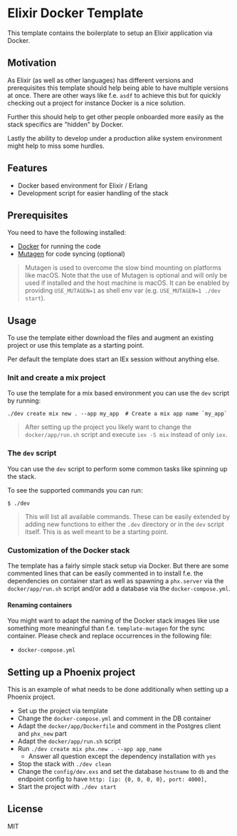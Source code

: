 # Elixir Docker Template

This template contains the boilerplate to setup an Elixir application via
Docker.

## Motivation

As Elixir (as well as other languages) has different versions and prerequisites
this template should help being able to have multiple versions at once. There
are other ways like f.e. `asdf` to achieve this but for quickly checking out a
project for instance Docker is a nice solution.

Further this should help to get other people onboarded more easily as the stack
specifics are "hidden" by Docker.

Lastly the ability to develop under a production alike system environment might
help to miss some hurdles.

## Features

- Docker based environment for Elixir / Erlang
- Development script for easier handling of the stack

## Prerequisites

You need to have the following installed:

- [Docker](https://docker.io) for running the code
- [Mutagen](https://mutagen.io) for code syncing (optional)

> Mutagen is used to overcome the slow bind mounting on platforms like macOS.
> Note that the use of Mutagen is optional and will only be used if installed
> and the host machine is macOS.
> It can be enabled by providing `USE_MUTAGEN=1` as shell env var (e.g.
> `USE_MUTAGEN=1 ./dev start`).

## Usage

To use the template either download the files and augment an existing project
or use this template as a starting point.

Per default the template does start an IEx session without anything else.

### Init and create a mix project

To use the template for a mix based environment you can use the `dev` script by
running:

```
./dev create mix new . --app my_app  # Create a mix app name `my_app`
```

> After setting up the project you likely want to change the `docker/app/run.sh`
> script and execute `iex -S mix` instead of only `iex`.

### The `dev` script

You can use the `dev` script to perform some common tasks like spinning up the
stack.

To see the supported commands you can run:

```
$ ./dev
```

> This will list all available commands. These can be easily extended by adding
> new functions to either the `.dev` directory or in the `dev` script itself.
> This is as well meant to be a starting point.

### Customization of the Docker stack

The template has a fairly simple stack setup via Docker. But there are some
commented lines that can be easily commented in to install f.e. the dependencies
on container start as well as spawning a `phx.server` via the
`docker/app/run.sh` script and/or add a database via the `docker-compose.yml`.

#### Renaming containers

You might want to adapt the naming of the Docker stack images like use something
more meaningful than f.e. `template-mutagen` for the sync container. Please check
and replace occurrences in the following file:

- `docker-compose.yml`

## Setting up a Phoenix project

This is an example of what needs to be done additionally when setting up a
Phoenix project.

- Set up the project via template
- Change the `docker-compose.yml` and comment in the DB container
- Adapt the `docker/app/Dockerfile` and comment in the Postgres client and
  `phx_new` part
- Adapt the `docker/app/run.sh` script
- Run `./dev create mix phx.new . --app app_name`
  - Answer all question except the dependency installation with `yes`
- Stop the stack with `./dev clean`
- Change the `config/dev.exs` and set the database `hostname` to `db` and the
  endpoint config to have `http: [ip: {0, 0, 0, 0}, port: 4000],`
- Start the project with `./dev start`

## License

MIT
